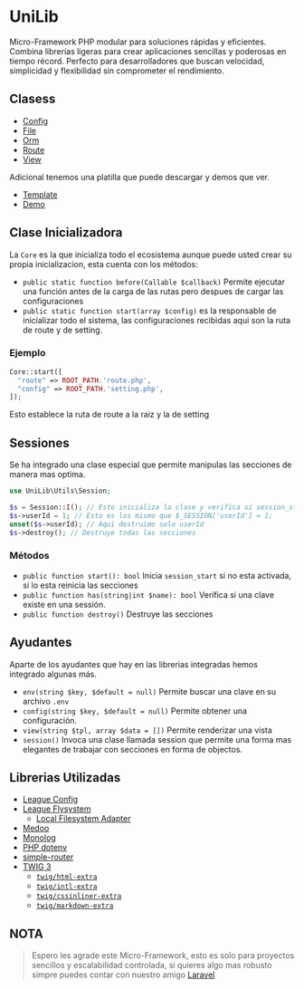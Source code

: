 # UniLib

Micro-Framework PHP modular para soluciones rápidas y eficientes. Combina librerías ligeras para crear aplicaciones sencillas y poderosas en tiempo récord. Perfecto para desarrolladores que buscan velocidad, simplicidad y flexibilidad sin comprometer el rendimiento.

## Clasess

- [Config](docs/Config.md)
- [File](docs/File.md)
- [Orm](docs/Orm.md)
- [Route](docs/Route.md)
- [View](docs/View.md)

Adicional tenemos una platilla que puede descargar y demos que ver.

- [Template](https://github.com/REP98/UniLib-Template)
- [Demo](https://github.com/REP98/UniLib-demo)

## Clase Inicializadora

La `Core` es la que inicializa todo el ecosistema aunque puede usted crear su propia inicializacion, esta cuenta con los métodos:

- `public static function before(Callable $callback)` Permite ejecutar una función antes de la carga de las rutas pero despues de cargar las configuraciones
- `public static function start(array $config)` es la responsable de inicializar todo el sistema, las configuraciones recibidas aqui son la ruta de route y de setting.

### Ejemplo

```php
Core::start([
  "route" => ROOT_PATH.'route.php',
  "config" => ROOT_PATH.'setting.php',
]);
```

Esto establece la ruta de route a la raiz y la de setting

## Sessiones

Se ha integrado una clase especial que permite manipulas las secciones de manera mas optima.

```php
use UniLib\Utils\Session;

$s = Session::I(); // Esto inicializa la clase y verifica si session_start esta iniciado
$s->userId = 1; // Esto es los mismo que $_SESSION['userId'] = 1;
unset($s->userId); // Aqui destruimo solo userId
$s->destroy(); // Destruye todas las secciones
```

### Métodos

- `public function start(): bool` Inicia `session_start` si no esta activada, si lo esta reinicia las secciones
- `public function has(string|int $name): bool` Verifica si una clave existe en una sessión.
- `public function destroy()` Destruye las secciones

## Ayudantes

Aparte de los ayudantes que hay en las librerias integradas hemos integrado algunas más.

- `env(string $key, $default = null)` Permite buscar una clave en su archivo `.env`
- `config(string $key, $default = null)` Permite obtener una configuración.
- `view(string $tpl, array $data = [])` Permite renderizar una vista
- `session()` Invoca una clase llamada session que permite una forma mas elegantes de trabajar con secciones en forma de objectos.

## Librerias Utilizadas

- [League Config](https://config.thephpleague.com/)
- [League Flysystem](https://flysystem.thephpleague.com/docs/getting-started/)
  - [Local Filesystem Adapter](https://flysystem.thephpleague.com/docs/adapter/local/)
- [Medoo](https://medoo.in/api/new)
- [Monolog](https://seldaek.github.io/monolog/doc/01-usage.html)
- [PHP dotenv](https://github.com/vlucas/phpdotenv)
- [simple-router](https://github.com/skipperbent/simple-php-router/tree/master)
- [TWIG 3](https://twig.symfony.com/doc/3.x/)
  - [`twig/html-extra`](https://packagist.org/packages/twig/html-extra)
  - [`twig/intl-extra`](https://packagist.org/packages/twig/intl-extra)
  - [`twig/cssinliner-extra`](https://packagist.org/packages/twig/cssinliner-extra)
  - [`twig/markdown-extra`](https://packagist.org/packages/twig/markdown-extra)

## NOTA

> Espero les agrade este Micro-Framework, esto es solo para proyectos sencillos y escalabilidad controlada, si quieres algo mas robusto simpre puedes contar con nuestro amigo [Laravel](https://laravel.com/)
